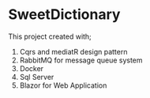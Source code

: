 # SweetDictionary
This project created with;
1) Cqrs and mediatR design pattern
2) RabbitMQ for message queue system
3) Docker
4) Sql Server
5) Blazor for Web Application 
